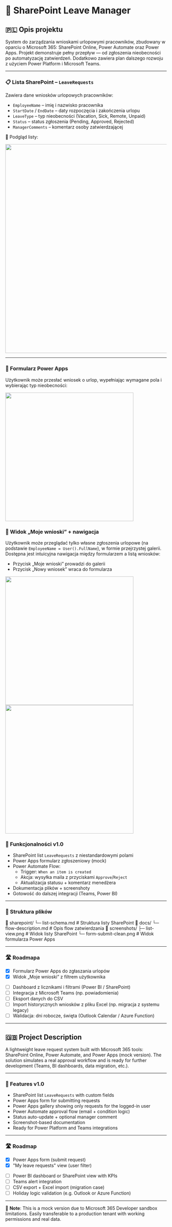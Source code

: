 # 📅 SharePoint Leave Manager

## 🇵🇱 Opis projektu

System do zarządzania wnioskami urlopowymi pracowników, zbudowany w oparciu o Microsoft 365: SharePoint Online, Power Automate oraz Power Apps. Projekt demonstruje pełny przepływ — od zgłoszenia nieobecności po automatyzację zatwierdzeń. Dodatkowo zawiera plan dalszego rozwoju z użyciem Power Platform i Microsoft Teams.

---

### 📋 Lista SharePoint – `LeaveRequests`

Zawiera dane wniosków urlopowych pracowników:

- `EmployeeName` – imię i nazwisko pracownika
- `StartDate` / `EndDate` – daty rozpoczęcia i zakończenia urlopu
- `LeaveType` – typ nieobecności (Vacation, Sick, Remote, Unpaid)
- `Status` – status zgłoszenia (Pending, Approved, Rejected)
- `ManagerComments` – komentarz osoby zatwierdzającej

📸 Podgląd listy:

<img src="./screenshots/list-view.png" width="650"/>

---

### 📝 Formularz Power Apps

Użytkownik może przesłać wniosek o urlop, wypełniając wymagane pola i wybierając typ nieobecności:

<img src="./screenshots/form-submit-clean.png" width="400"/>


### 👤 Widok „Moje wnioski” + nawigacja

Użytkownik może przeglądać tylko własne zgłoszenia urlopowe (na podstawie `EmployeeName = User().FullName`), w formie przejrzystej galerii.  
Dostępna jest intuicyjna nawigacja między formularzem a listą wniosków:

- Przycisk „Moje wnioski” prowadzi do galerii
- Przycisk „Nowy wniosek” wraca do formularza

<img src="./screenshots/form-submit-with-navi-button.png" width="400"/>
<img src="./screenshots/my-request-view-with-navi-button.png" width="400"/>


### 🔧 Funkcjonalności v1.0

- SharePoint list `LeaveRequests` z niestandardowymi polami
- Power Apps formularz zgłoszeniowy (mock)
- Power Automate Flow:
  - Trigger: `When an item is created`
  - Akcja: wysyłka maila z przyciskami `Approve`/`Reject`
  - Aktualizacja statusu + komentarz menedżera
- Dokumentacja plików + screenshoty
- Gotowość do dalszej integracji (Teams, Power BI)

---

### 📂 Struktura plików

📁 sharepoint/
└─ list-schema.md # Struktura listy SharePoint
📁 docs/
└─ flow-description.md # Opis flow zatwierdzania
📁 screenshots/
├─ list-view.png # Widok listy SharePoint
└─ form-submit-clean.png # Widok formularza Power Apps


---

### 🛣️ Roadmapa

+ [x] Formularz Power Apps do zgłaszania urlopów
+ [x] Widok „Moje wnioski” z filtrem użytkownika
- [ ] Dashboard z licznikami i filtrami (Power BI / SharePoint)
- [ ] Integracja z Microsoft Teams (np. powiadomienia)
- [ ] Eksport danych do CSV
- [ ] Import historycznych wniosków z pliku Excel (np. migracja z systemu legacy)
- [ ] Walidacja: dni robocze, święta (Outlook Calendar / Azure Function)

---

## 🇬🇧 Project Description

A lightweight leave request system built with Microsoft 365 tools: SharePoint Online, Power Automate, and Power Apps (mock version). The solution simulates a real approval workflow and is ready for further development (Teams, BI dashboards, data migration, etc.).

---

### 🔧 Features v1.0

- SharePoint list `LeaveRequests` with custom fields
- Power Apps form for submitting requests
- Power Apps gallery showing only requests for the logged-in user
- Power Automate approval flow (email + condition logic)
- Status auto-update + optional manager comment
- Screenshot-based documentation
- Ready for Power Platform and Teams integrations

---

### 🛣️ Roadmap

+ [x] Power Apps form (submit request)
+ [x] "My leave requests" view (user filter)
- [ ] Power BI dashboard or SharePoint view with KPIs
- [ ] Teams alert integration
- [ ] CSV export + Excel import (migration case)
- [ ] Holiday logic validation (e.g. Outlook or Azure Function)

---

📌 **Note**: This is a mock version due to Microsoft 365 Developer sandbox limitations. Easily transferable to a production tenant with working permissions and real data.
